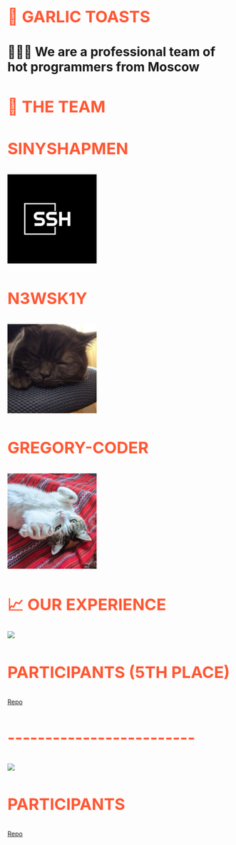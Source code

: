<h1 align="left" style="font-size: 36px; color: #FF5733; font-weight: bold; text-transform: uppercase;">🧄 Garlic Toasts</h1>

<h1 align="left" font-family: 'IBM Plex Sans' >👨🏻‍💻 We are a professional team of hot programmers from Moscow</h1>

<h2 align="left" style="font-size: 36px; color: #FF5733; font-weight: bold; text-transform: uppercase;">🤝 THE TEAM</h2>

<h3 align="left" style="font-size: 36px; color: #FF5733; font-weight: bold; text-transform: uppercase;">Sinyshapmen</h3>

## [<img src="https://github.com/Garlic-Toasts/.github/blob/main/avs/sin.png?raw=true" width=200px>](https://github.com/sinyshapmen)

<h3 align="left" style="font-size: 36px; color: #FF5733; font-weight: bold; text-transform: uppercase;">N3wSk1Y</h3>

## [<img src="https://github.com/Garlic-Toasts/.github/blob/main/avs/dmit.png?raw=true" width=200px>](https://github.com/N3wSk1Y)

<h3 align="left" style="font-size: 36px; color: #FF5733; font-weight: bold; text-transform: uppercase;">Gregory-coder</h3>

## [<img src="https://github.com/Garlic-Toasts/.github/blob/main/avs/greg.jpg?raw=true" width=200px>](https://github.com/Gregory-coder)
<h1 align="left" style="font-size: 36px; color: #FF5733; font-weight: bold; text-transform: uppercase;">📈 OUR EXPERIENCE</h1>

[<img src="https://github.com/chftm/.github/assets/83007290/a2b374e1-e5b5-4d9b-bd15-9837f50203de" width=200px>](https://dano.hse.ru/hackathon_nes_2024)

<h3 align="left" style="font-size: 36px; color: #FF5733; font-weight: bold; text-transform: uppercase;">Participants (5th place)</h3>

<a href="https://github.com/Garlic-Toasts/eco_dano_hack" target="_blank">Repo</a>

<h3 align="left" style="font-size: 36px; color: #FF5733; font-weight: bold; text-transform: uppercase;" href="">-------------------------</h3>

[<img src="https://github.com/Garlic-Toasts/.github/assets/163736717/d5018c6e-29a1-4fbb-bc66-69a5b2c3adc6" width=200px>](https://dano.hse.ru/hackathon_nes_2024)

<h3 align="left" style="font-size: 36px; color: #FF5733; font-weight: bold; text-transform: uppercase;">Participants</h3>

<a href="https://github.com/Garlic-Toasts/web_auth" target="_blank">Repo</a>
